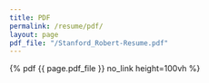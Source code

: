 ```yaml
---
title: PDF
permalink: /resume/pdf/
layout: page
pdf_file: "/Stanford_Robert-Resume.pdf"
---
```

<div id="!">{% pdf {{ page.pdf_file }} no_link height=100vh %}</div>
